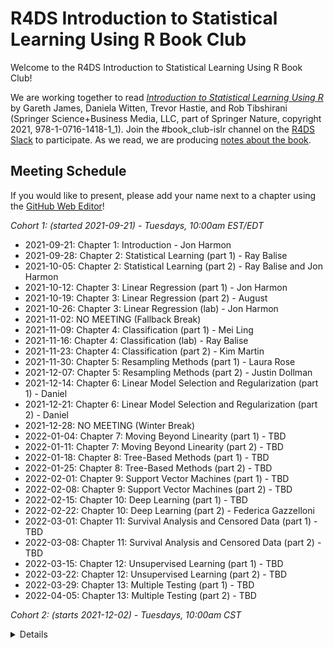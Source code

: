 # R4DS Introduction to Statistical Learning Using R Book Club

Welcome to the R4DS Introduction to Statistical Learning Using R Book Club!

We are working together to read [_Introduction to Statistical Learning Using R_](https://www.statlearning.com) by Gareth James, Daniela Witten, Trevor Hastie, and Rob Tibshirani (Springer Science+Business Media, LLC, part of Springer Nature, copyright 2021, 978-1-0716-1418-1_1).
Join the #book_club-islr channel on the [R4DS Slack](https://r4ds.io/join) to participate.
As we read, we are producing [notes about the book](https://r4ds.github.io/bookclub-islr/).

## Meeting Schedule

If you would like to present, please add your name next to a chapter using the [GitHub Web Editor](https://youtu.be/d41oc2OMAuI)!

*Cohort 1: (started 2021-09-21) - Tuesdays, 10:00am EST/EDT*

- 2021-09-21: Chapter 1: Introduction - Jon Harmon
- 2021-09-28: Chapter 2: Statistical Learning (part 1) - Ray Balise
- 2021-10-05: Chapter 2: Statistical Learning (part 2) - Ray Balise and Jon Harmon
- 2021-10-12: Chapter 3: Linear Regression (part 1) - Jon Harmon
- 2021-10-19: Chapter 3: Linear Regression (part 2) - August
- 2021-10-26: Chapter 3: Linear Regression (lab) - Jon Harmon
- 2021-11-02: NO MEETING (Fallback Break)
- 2021-11-09: Chapter 4: Classification (part 1) - Mei Ling
- 2021-11-16: Chapter 4: Classification (lab) - Ray Balise
- 2021-11-23: Chapter 4: Classification (part 2) - Kim Martin
- 2021-11-30: Chapter 5: Resampling Methods (part 1) - Laura Rose
- 2021-12-07: Chapter 5: Resampling Methods (part 2) - Justin Dollman
- 2021-12-14: Chapter 6: Linear Model Selection and Regularization (part 1) - Daniel
- 2021-12-21: Chapter 6: Linear Model Selection and Regularization (part 2) - Daniel
- 2021-12-28: NO MEETING (Winter Break)
- 2022-01-04: Chapter 7: Moving Beyond Linearity (part 1) - TBD
- 2022-01-11: Chapter 7: Moving Beyond Linearity (part 2) - TBD
- 2022-01-18: Chapter 8: Tree-Based Methods (part 1) - TBD
- 2022-01-25: Chapter 8: Tree-Based Methods (part 2) - TBD
- 2022-02-01: Chapter 9: Support Vector Machines (part 1) - TBD
- 2022-02-08: Chapter 9: Support Vector Machines (part 2) - TBD
- 2022-02-15: Chapter 10: Deep Learning (part 1) - TBD
- 2022-02-22: Chapter 10: Deep Learning (part 2) - Federica Gazzelloni
- 2022-03-01: Chapter 11: Survival Analysis and Censored Data (part 1) - TBD
- 2022-03-08: Chapter 11: Survival Analysis and Censored Data (part 2) - TBD
- 2022-03-15: Chapter 12: Unsupervised Learning (part 1) - TBD
- 2022-03-22: Chapter 12: Unsupervised Learning (part 2) - TBD
- 2022-03-29: Chapter 13: Multiple Testing (part 1) - TBD
- 2022-04-05: Chapter 13: Multiple Testing (part 2) - TBD

*Cohort 2: (starts 2021-12-02) - Tuesdays, 10:00am CST*

<details> 
  
- 2021-12-02	Chapter 1: Introduction	- Federica Gazzelloni
- 2021-12-09	Chapter 2: Statistical Learning	- Jim Gruman
- 2021-12-16	Chapter 2: Statistical Learning	- TBC
- 2021-12-23	NO MEETING	
- 2021-12-30	NO MEETING	
- 2022-01-06	Chapter 3: Linear Regression - Ricardo J. Serrano
- 2022-01-13	Chapter 3: Linear Regression - Ricardo J. Serrano
- 2022-01-20	Chapter 4: Classification	- Michael Haugen
- 2022-01-27	Chapter 4: Classification	- Michael Haugen
- 2022-02-03	Chapter 5: Resampling Methods	- AL Brown
- 2022-02-10	Chapter 5: Resampling Methods	- AL Brown
- 2022-02-17	Chapter 6: Linear Model Selection and Regularization - Federica Gazzelloni
- 2022-02-24	Chapter 6: Linear Model Selection and Regularization - Federica Gazzelloni
- 2022-03-03	Chapter 7: Moving Beyond Linearity - TBC
- 2022-03-10	Chapter 7: Moving Beyond Linearity - TBC	
- 2022-03-17	Chapter 8: Tree-Based Methods	- Ricardo J. Serrano
- 2022-03-24	Chapter 8: Tree-Based Methods	- Ricardo J. Serrano
- 2022-03-31	Chapter 9: Support Vector Machines - TBC
- 2022-04-07	Chapter 9: Support Vector Machines - TBC
- 2022-04-14	Chapter 10: Deep Learning	- TBC
- 2022-04-21	Chapter 10: Deep Learning	- TBC
- 2022-04-28	Chapter 11: Survival Analysis and Censored Data -	Michael Haugen
- 2022-05-05	Chapter 11: Survival Analysis and Censored Data	- Michael Haugen
- 2022-05-12	Chapter 12: Unsupervised Learning	- TBC	
- 2022-05-19	Chapter 12: Unsupervised Learning	- TBC	
- 2022-05-26	Chapter 13: Multiple Testing - TBC	
- 2022-06-02	Chapter 13: Multiple Testing - TBC	
  

<hr>


## How to Present

This repository is structured as a [{bookdown}](https://CRAN.R-project.org/package=bookdown) site.
To present, follow these instructions:

1. [Setup Github Locally](https://www.youtube.com/watch?v=hNUNPkoledI)
2. Fork this repository.
3. Create a New Project in RStudio using your fork.
4. Install dependencies for this book with `devtools::install_dev_deps()` (technically optional but it's nice to be able to rebuild the full book).
5. Create a New Branch in your fork for your work.
6. Edit the appropriate chapter file, if necessary. Use `##` to indicate new slides (new sections).
7. If you use any packages that are not already in the `DESCRIPTION`, add them. You can use `usethis::use_package("myCoolPackage")` to add them quickly!
8. Commit your changes.
9. Push your changes to your branch.
10. Open a Pull Request (PR) to let us know that your slides are ready.

When your PR is checked into the main branch, the bookdown site will rebuild, adding your slides to [this site](https://r4ds.github.io/bookclub-islr/).
